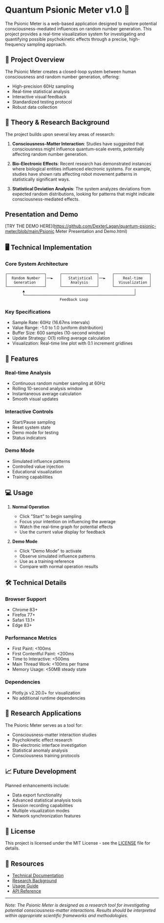 # Quantum Psionic Meter v1.0 🌟

The Psionic Meter is a web-based application designed to explore potential consciousness-mediated influences on random number generation. This project provides a real-time visualization system for investigating and quantifying possible psychokinetic effects through a precise, high-frequency sampling approach.

## 🎯 Project Overview

The Psionic Meter creates a closed-loop system between human consciousness and random number generation, offering:

- High-precision 60Hz sampling
- Real-time statistical analysis
- Interactive visual feedback
- Standardized testing protocol
- Robust data collection

## 🧪 Theory & Research Background

The project builds upon several key areas of research:

1. **Consciousness-Matter Interaction**: Studies have suggested that consciousness might influence quantum-scale events, potentially affecting random number generation.

2. **Bio-Electronic Effects**: Recent research has demonstrated instances where biological entities influenced electronic systems. For example, studies have shown rats affecting robot movement patterns in statistically significant ways.

3. **Statistical Deviation Analysis**: The system analyzes deviations from expected random distributions, looking for patterns that might indicate consciousness-mediated effects.

## Presentation and Demo

[TRY THE DEMO HERE](https://github.com/DexterLagan/quantum-psionic-meter/blob/main/Psionic Meter Presentation and Demo.html)

## 🖥️ Technical Implementation

### Core System Architecture

```
┌─────────────────┐      ┌────────────────┐      ┌────────────────┐
│  Random Number  │──►   │   Statistical  │──►   │    Real-time   │
│   Generation    │      │    Analysis    │      │  Visualization │
└─────────────────┘      └────────────────┘      └────────────────┘
        ▲                                                  │
        └──────────────────────────────────────────────────┘
                         Feedback Loop
```

### Key Specifications

- Sample Rate: 60Hz (16.67ms intervals)
- Value Range: -1.0 to 1.0 (uniform distribution)
- Buffer Size: 600 samples (10-second window)
- Update Strategy: O(1) rolling average calculation
- Visualization: Real-time line plot with 0.1 increment gridlines

## 🚀 Features

### Real-time Analysis
- Continuous random number sampling at 60Hz
- Rolling 10-second analysis window
- Instantaneous average calculation
- Smooth visual updates

### Interactive Controls
- Start/Pause sampling
- Reset system state
- Demo mode for testing
- Status indicators

### Demo Mode
- Simulated influence patterns
- Controlled value injection
- Educational visualization
- Training capabilities

## 💻 Usage

1. **Normal Operation**
   - Click "Start" to begin sampling
   - Focus your intention on influencing the average
   - Watch the real-time graph for potential effects
   - Use the current value display for feedback

2. **Demo Mode**
   - Click "Demo Mode" to activate
   - Observe simulated influence patterns
   - Use as a training reference
   - Compare with normal operation results

## 🛠️ Technical Details

### Browser Support
- Chrome 83+
- Firefox 77+
- Safari 13.1+
- Edge 83+

### Performance Metrics
- First Paint: <100ms
- First Contentful Paint: <200ms
- Time to Interactive: <500ms
- Main Thread Work: <100ms per frame
- Memory Usage: <50MB steady state

### Dependencies
- Plotly.js v2.20.0+ for visualization
- No additional runtime dependencies

## 🔬 Research Applications

The Psionic Meter serves as a tool for:

- Consciousness-matter interaction studies
- Psychokinetic effect research
- Bio-electronic interface investigation
- Statistical anomaly analysis
- Consciousness training protocols

## 📈 Future Development

Planned enhancements include:

- Data export functionality
- Advanced statistical analysis tools
- Session recording capabilities
- Multiple visualization modes
- Network synchronization features

## 📝 License

This project is licensed under the MIT License - see the [LICENSE](LICENSE) file for details.

## 🔗 Resources

- [Technical Documentation](docs/technical.md)
- [Research Background](docs/research.md)
- [Usage Guide](docs/usage.md)
- [API Reference](docs/api.md)

---

*Note: The Psionic Meter is designed as a research tool for investigating potential consciousness-matter interactions. Results should be interpreted within appropriate scientific frameworks and methodologies.*
